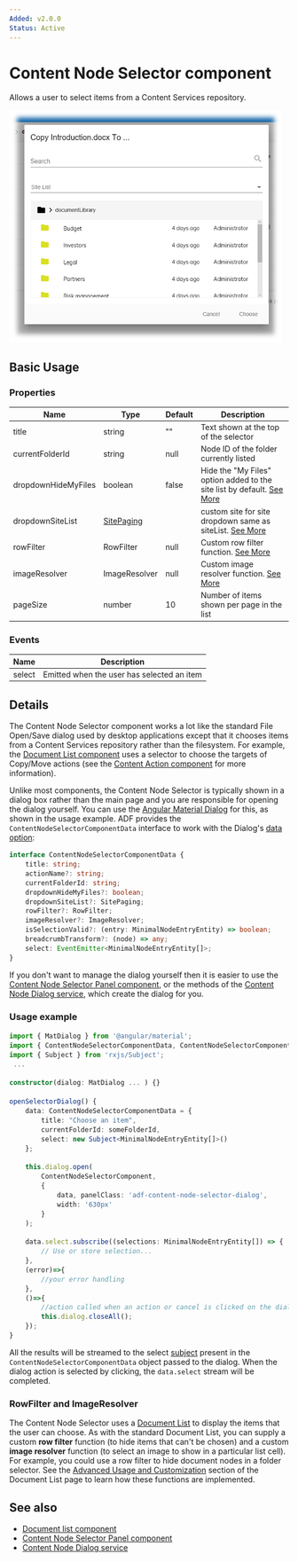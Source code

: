 ```yaml
---
Added: v2.0.0
Status: Active
---
```

# Content Node Selector component

Allows a user to select items from a Content Services repository.

![Content Node Selector screenshot](docassets/images/ContentNodeSelector.png)

## Basic Usage

### Properties

| Name | Type | Default | Description |
| ---- | ---- | ------- | ----------- |
| title | string | "" | Text shown at the top of the selector |
| currentFolderId | string | null | Node ID of the folder currently listed |
| dropdownHideMyFiles | boolean | false | Hide the "My Files" option added to the site list by default. [See More](sites-dropdown.component.md) |
| dropdownSiteList | [SitePaging](https://github.com/Alfresco/alfresco-js-api/blob/master/src/alfresco-core-rest-api/docs/SitePaging.md) |  | custom site for site dropdown same as siteList. [See More](sites-dropdown.component.md#properties) |
| rowFilter | RowFilter | null | Custom row filter function. [See More](document-list.component.md#custom-row-filter) |
| imageResolver | ImageResolver | null | Custom image resolver function. [See More](document-list.component.md#custom-image-resolver) |
| pageSize | number | 10 | Number of items shown per page in the list |

### Events

| Name | Description |
| ---- | ----------- |
| select | Emitted when the user has selected an item |

## Details

The Content Node Selector component works a lot like the standard File Open/Save
dialog used by desktop applications except that it chooses items from a Content Services
repository rather than the filesystem. For example, the
[Document List component](document-list.component.md) uses a selector to choose the targets
of Copy/Move actions (see the [Content Action component](content-action.component.md) for
more information).

Unlike most components, the Content Node Selector is typically shown in a dialog box
rather than the main page and you are responsible for opening the dialog yourself. You can use the
[Angular Material Dialog](https://material.angular.io/components/dialog/overview) for this,
as shown in the usage example. ADF provides the `ContentNodeSelectorComponentData` interface
to work with the Dialog's
[data option](https://material.angular.io/components/dialog/overview#sharing-data-with-the-dialog-component-):

```ts
interface ContentNodeSelectorComponentData {
    title: string;
    actionName?: string;
    currentFolderId: string;
    dropdownHideMyFiles?: boolean;
    dropdownSiteList?: SitePaging;
    rowFilter?: RowFilter;
    imageResolver?: ImageResolver;
    isSelectionValid?: (entry: MinimalNodeEntryEntity) => boolean;
    breadcrumbTransform?: (node) => any;
    select: EventEmitter<MinimalNodeEntryEntity[]>;
}
```

If you don't want to manage the dialog yourself then it is easier to use the
[Content Node Selector Panel component](content-node-selector-panel.component.md), or the
methods of the [Content Node Dialog service](content-node-dialog.service.md), which create
the dialog for you.

### Usage example

```ts
import { MatDialog } from '@angular/material';
import { ContentNodeSelectorComponentData, ContentNodeSelectorComponent} from '@adf/content-services'
import { Subject } from 'rxjs/Subject';
 ...

constructor(dialog: MatDialog ... ) {}

openSelectorDialog() {
    data: ContentNodeSelectorComponentData = {
        title: "Choose an item",
        currentFolderId: someFolderId,
        select: new Subject<MinimalNodeEntryEntity[]>()
    };

    this.dialog.open(
        ContentNodeSelectorComponent,
        {
            data, panelClass: 'adf-content-node-selector-dialog',
            width: '630px'
        }
    );

    data.select.subscribe((selections: MinimalNodeEntryEntity[]) => {
        // Use or store selection...
    }, 
    (error)=>{
        //your error handling
    }, 
    ()=>{
        //action called when an action or cancel is clicked on the dialog
        this.dialog.closeAll();
    });
}
```

All the results will be streamed to the select [subject](http://reactivex.io/rxjs/manual/overview.html#subject) present in the `ContentNodeSelectorComponentData` object passed to the dialog.
When the dialog action is selected by clicking, the `data.select` stream will be completed.

### RowFilter and ImageResolver

The Content Node Selector uses a [Document List](document-list.component.md) to display the
items that the user can choose. As with the standard Document List, you can supply a custom
**row filter** function (to hide items that can't be chosen) and a custom **image resolver**
function (to select an image to show in a particular list cell). For example, you could use
a row filter to hide document nodes in a folder selector. See the
[Advanced Usage and Customization](document-list.component.md#advanced-usage-and-customization)
section of the Document List page to learn how these functions are implemented.

## See also

-   [Document list component](document-list.component.md)
-   [Content Node Selector Panel component](content-node-selector-panel.component.md)
-   [Content Node Dialog service](content-node-dialog.service.md)
